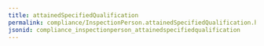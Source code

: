```yaml
---
title: attainedSpecifiedQualification
permalink: compliance/InspectionPerson.attainedSpecifiedQualification.html
jsonid: compliance_inspectionperson_attainedspecifiedqualification
---
```

